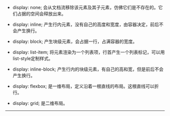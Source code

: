 * display: none; 会从文档流移除该元素及其子元素，仿佛它们是不存在的。它们占据的空间会释放出来。
* display: inline; 产生行内元素，没有自己的高度和宽度，由容器决定，前后不会产生换行。
* display: block; 产生块级元素，会占据一行，占满容器的宽度。
* display: list-item; 将元素渲染为一个列表项，行首产生一个列表标记，可以用list-style定制样式。
* display: inline-block; 产生行内的块级元素，有自己的高和宽，但是前后不会产生换行。

* display: flexbox; 是一维布局，定义沿着一根直线的布局。这根直线可以折行。

* display: grid; 是二维布局。

---


